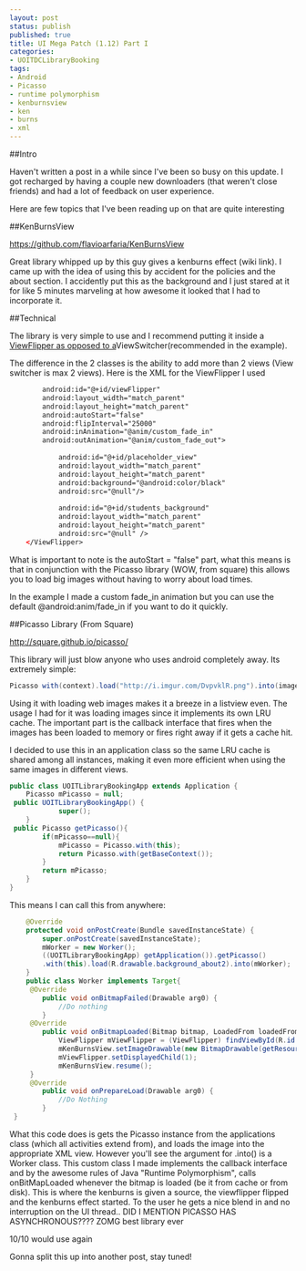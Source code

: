 ```yaml
---
layout: post
status: publish
published: true
title: UI Mega Patch (1.12) Part I
categories:
- UOITDCLibraryBooking
tags:
- Android
- Picasso
- runtime polymorphism
- kenburnsview
- ken
- burns
- xml
---
```

##Intro

Haven't written a post in a while since I've been so busy on this
update. I got recharged by having a couple new downloaders (that weren't
close friends) and had a lot of feedback on user experience.

Here are few topics that I've been reading up on that are quite
interesting

##KenBurnsView

https://github.com/flavioarfaria/KenBurnsView

Great library whipped up by this guy gives a kenburns effect (wiki
link). I came up with the idea of using this by accident for the
policies and the about section. I accidently put this as the background
and I just stared at it for like 5 minutes marveling at how awesome it
looked that I had to incorporate it.

##Technical

The library is very simple to use and I recommend putting it inside a [ViewFlipper as opposed to
a](http://developer.android.com/reference/android/widget/ViewFlipper.html "viewflipper android dev link")ViewSwitcher(recommended
in the example).

The difference in the 2 classes is the ability to add more than 2 views
(View switcher is max 2 views). Here is the XML for the ViewFlipper I
used

```xml
        android:id="@+id/viewFlipper"
        android:layout_width="match_parent"
        android:layout_height="match_parent"
        android:autoStart="false"
        android:flipInterval="25000"
        android:inAnimation="@anim/custom_fade_in"
        android:outAnimation="@anim/custom_fade_out">
        
            android:id="@+id/placeholder_view"
            android:layout_width="match_parent"
            android:layout_height="match_parent"
            android:background="@android:color/black"
            android:src="@null"/>
        
            android:id="@+id/students_background"
            android:layout_width="match_parent"
            android:layout_height="match_parent"
            android:src="@null" />    
    </ViewFlipper>
```
What is important to note is the autoStart = "false" part, what this means is that in conjunction with the Picasso library (WOW, from square) this allows you to load big images without having to worry about load times.

In the example I made a custom fade_in animation but you can use the default @android:anim/fade_in if you want to do it quickly.

##Picasso Library (From Square)

http://square.github.io/picasso/

This library will just blow anyone who uses android completely away. Its extremely simple:

```java
Picasso with(context).load("http://i.imgur.com/DvpvklR.png").into(imageView);
```

Using it with loading web images makes it a breeze in a listview even. The usage I had for it was loading images since it implements its own LRU cache. The important part is the callback interface that fires when the images has been loaded to memory or fires right away if it gets a cache hit.

I decided to use this in an application class so the same LRU cache is shared among all instances, making it even more efficient when using the same images in different views.

```java
public class UOITLibraryBookingApp extends Application {
    Picasso mPicasso = null;
 public UOITLibraryBookingApp() {
            super();
    }
 public Picasso getPicasso(){
        if(mPicasso==null){
            mPicasso = Picasso.with(this);
            return Picasso.with(getBaseContext());
        }
        return mPicasso;
    }
}
```

This means I can call this from anywhere:

```java
    @Override
    protected void onPostCreate(Bundle savedInstanceState) {
        super.onPostCreate(savedInstanceState);
        mWorker = new Worker();
        ((UOITLibraryBookingApp) getApplication()).getPicasso()
        .with(this).load(R.drawable.background_about2).into(mWorker);
    }
    public class Worker implements Target{
     @Override
        public void onBitmapFailed(Drawable arg0) {
            //Do nothing
        }
     @Override
        public void onBitmapLoaded(Bitmap bitmap, LoadedFrom loadedFrom) {
            ViewFlipper mViewFlipper = (ViewFlipper) findViewById(R.id.viewFlipper);
            mKenBurnsView.setImageDrawable(new BitmapDrawable(getResources(), bitmap));
            mViewFlipper.setDisplayedChild(1);
            mKenBurnsView.resume();
     }
     @Override
        public void onPrepareLoad(Drawable arg0) {
            //Do Nothing
        }
 }
```

What this code does is gets the Picasso instance from the applications class (which all activities extend from), and loads the image into the appropriate XML view. However you'll see the argument for .into() is a Worker class. This custom class I made implements the callback interface and by the awesome rules of Java "Runtime Polymorphism", calls onBitMapLoaded whenever the bitmap is loaded (be it from cache or from disk). This is where the kenburns is given a source, the viewflipper flipped and the kenburns effect started. To the user he gets a nice blend in and no interruption on the UI thread.. DID I MENTION PICASSO HAS ASYNCHRONOUS???? ZOMG best library ever

10/10 would use again

Gonna split this up into another post, stay tuned!
